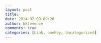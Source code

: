 ```yaml
---
layout: post
title: 
date: 2014-02-09 09:26
author: bklevence
comments: true
categories: [Link, oneKey, Uncategorized]
---
```

<a href='http://research book'></a>
